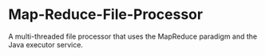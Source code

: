 # Map-Reduce-File-Processor
A multi-threaded file processor that uses the MapReduce paradigm and the Java executor service.

